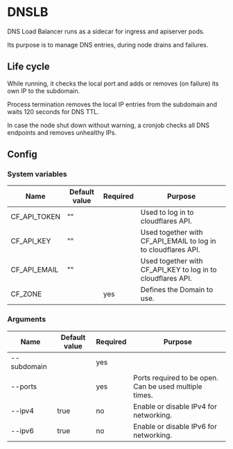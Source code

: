 # DNSLB

DNS Load Balancer runs as a sidecar for ingress and apiserver pods.

Its purpose is to manage DNS entries, during node drains and failures.

## Life cycle

While running, it checks the local port and adds or removes (on failure) its own IP to the subdomain.

Process termination removes the local IP entries from the subdomain and waits 120 seconds for DNS TTL.

In case the node shut down without warning, a cronjob checks all DNS endpoints and removes unhealthy IPs.

## Config

### System variables

| Name         | Default value | Required | Purpose                                                       |
|--------------|---------------|----------|---------------------------------------------------------------|
| CF_API_TOKEN | ""            |          | Used to log in to cloudflares API.                            |
| CF_API_KEY   | ""            |          | Used together with CF_API_EMAIL to log in to cloudflares API. |
| CF_API_EMAIL | ""            |          | Used together with CF_API_KEY to log in to cloudflares API.   |
| CF_ZONE      |               | yes      | Defines the Domain to use.                                    |

### Arguments

| Name         | Default value | Required | Purpose                                                       |
|--------------|---------------|----------|---------------------------------------------------------------|
| --subdomain  |               | yes      |                                                               |
| --ports      |               | yes      | Ports required to be open. Can be used multiple times.        |
| --ipv4       | true          | no       | Enable or disable IPv4 for networking.                        |
| --ipv6       | true          | no       | Enable or disable IPv6 for networking.                        |

